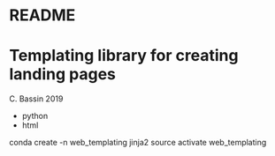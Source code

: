 # README

# Templating library for creating landing pages
C. Bassin 2019

- python
- html

conda create -n web_templating  jinja2
source activate web_templating

